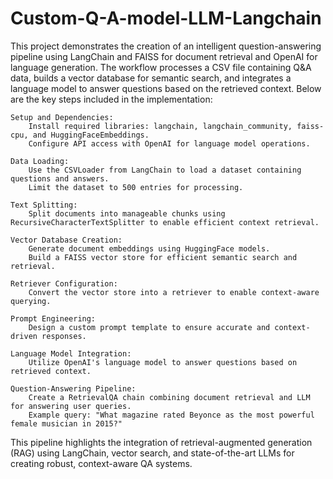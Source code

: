 # Custom-Q-A-model-LLM-Langchain
This project demonstrates the creation of an intelligent question-answering pipeline using LangChain and FAISS for document retrieval and OpenAI for language generation. The workflow processes a CSV file containing Q&A data, builds a vector database for semantic search, and integrates a language model to answer questions based on the retrieved context. Below are the key steps included in the implementation:

    Setup and Dependencies:
        Install required libraries: langchain, langchain_community, faiss-cpu, and HuggingFaceEmbeddings.
        Configure API access with OpenAI for language model operations.

    Data Loading:
        Use the CSVLoader from LangChain to load a dataset containing questions and answers.
        Limit the dataset to 500 entries for processing.

    Text Splitting:
        Split documents into manageable chunks using RecursiveCharacterTextSplitter to enable efficient context retrieval.

    Vector Database Creation:
        Generate document embeddings using HuggingFace models.
        Build a FAISS vector store for efficient semantic search and retrieval.

    Retriever Configuration:
        Convert the vector store into a retriever to enable context-aware querying.

    Prompt Engineering:
        Design a custom prompt template to ensure accurate and context-driven responses.

    Language Model Integration:
        Utilize OpenAI's language model to answer questions based on retrieved context.

    Question-Answering Pipeline:
        Create a RetrievalQA chain combining document retrieval and LLM for answering user queries.
        Example query: "What magazine rated Beyonce as the most powerful female musician in 2015?"

This pipeline highlights the integration of retrieval-augmented generation (RAG) using LangChain, vector search, and state-of-the-art LLMs for creating robust, context-aware QA systems.
